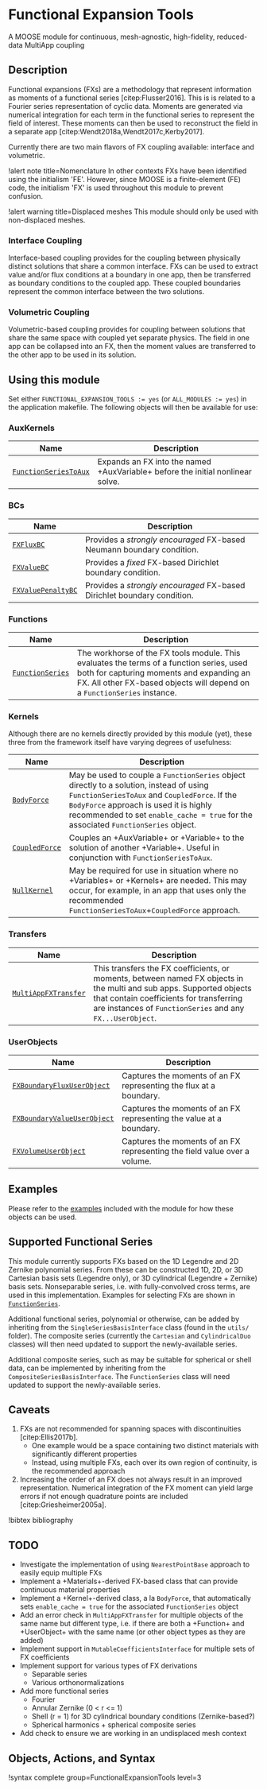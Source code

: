 # Functional Expansion Tools

A MOOSE module for continuous, mesh-agnostic, high-fidelity, reduced-data MultiApp coupling

## Description

Functional expansions (FXs) are a methodology that represent information as moments of a functional
series [citep:Flusser2016]. This is is related to a Fourier series representation of cyclic
data. Moments are generated via numerical integration for each term in the functional series to
represent the field of interest. These moments can then be used to reconstruct the field in a
separate app [citep:Wendt2018a,Wendt2017c,Kerby2017].

Currently there are two main flavors of FX coupling available: interface and volumetric.

!alert note title=Nomenclature
In other contexts FXs have been identified using the initialism 'FE'. However, since MOOSE is a
finite-element (FE) code, the initialism 'FX' is used throughout this module to prevent confusion.

!alert warning title=Displaced meshes
This module should only be used with non-displaced meshes.

### Interface Coupling

Interface-based coupling provides for the coupling between physically distinct solutions that share a
common interface. FXs can be used to extract value and/or flux conditions at a boundary in one app,
then be transferred as boundary conditions to the coupled app. These coupled boundaries represent the
common interface between the two solutions.

### Volumetric Coupling

Volumetric-based coupling provides for coupling between solutions that share the same space with
coupled yet separate physics. The field in one app can be collapsed into an FX, then the moment
values are transferred to the other app to be used in its solution.

## Using this module

Set either `FUNCTIONAL_EXPANSION_TOOLS := yes` (or `ALL_MODULES := yes`) in the application
makefile. The following objects will then be available for use:

### AuxKernels

| Name | Description |
| - | - |
| [`FunctionSeriesToAux`](/FunctionSeriesToAux.md) | Expands an FX into the named +AuxVariable+ before the initial nonlinear solve. |


### BCs

| Name | Description |
| - | - |
| [`FXFluxBC`](/FXFluxBC.md) | Provides a *strongly encouraged* FX-based Neumann boundary condition. |
| [`FXValueBC`](/FXValueBC.md) | Provides a *fixed* FX-based Dirichlet boundary condition. |
| [`FXValuePenaltyBC`](/FXValuePenaltyBC.md) | Provides a *strongly encouraged* FX-based Dirichlet boundary condition. |


### Functions

| Name | Description |
| - | - |
| [`FunctionSeries`](/FunctionSeries.md) | The workhorse of the FX tools module. This evaluates the terms of a function series, used both for capturing moments and expanding an FX. All other FX-based objects will depend on a `FunctionSeries` instance. |


### Kernels

Although there are no kernels directly provided by this module (yet), these three from the framework itself have varying degrees of usefulness:

| Name | Description |
| - | - |
| [`BodyForce`](/BodyForce.md) | May be used to couple a `FunctionSeries` object directly to a solution, instead of using `FunctionSeriesToAux` and `CoupledForce`. If the `BodyForce` approach is used it is highly recommended to set `enable_cache = true` for the associated `FunctionSeries` object. |
| [`CoupledForce`](/CoupledForce.md) | Couples an +AuxVariable+ or +Variable+ to the solution of another +Variable+. Useful in conjunction with `FunctionSeriesToAux`.
| [`NullKernel`](/NullKernel.md) | May be required for use in situation where no +Variables+ or +Kernels+ are needed. This may occur, for example, in an app that uses only the recommended `FunctionSeriesToAux`+`CoupledForce` approach. |


### Transfers

| Name | Description |
| - | - |
| [`MultiAppFXTransfer`](/MultiAppFXTransfer.md) | This transfers the FX coefficients, or moments, between named FX objects in the multi and sub apps. Supported objects that contain coefficients for transferring are instances of `FunctionSeries` and any `FX...UserObject`.|


### UserObjects

| Name | Description |
| - | - |
| [`FXBoundaryFluxUserObject`](/FXBoundaryFluxUserObject.md) | Captures the moments of an FX representing the flux at a boundary. |
| [`FXBoundaryValueUserObject`](/FXBoundaryValueUserObject.md) | Captures the moments of an FX representing the value at a boundary. |
| [`FXVolumeUserObject`](/FXVolumeUserObject.md) | Captures the moments of an FX representing the field value over a volume. |

## Examples

Please refer to the [examples](/examples.md) included with the module for how these objects can be used.


## Supported Functional Series

This module currently supports FXs based on the 1D Legendre and 2D Zernike polynomial series. From
these can be constructed 1D, 2D, or 3D Cartesian basis sets (Legendre only), or 3D cylindrical
(Legendre + Zernike) basis sets. Nonseparable series, i.e. with fully-convolved cross terms, are used
in this implementation. Examples for selecting FXs are shown in
[`FunctionSeries`](/FunctionSeries.md).

Additional functional series, polynomial or otherwise, can be added by inheriting from the
`SingleSeriesBasisInterface` class (found in the `utils/` folder). The composite series (currently
the `Cartesian` and `CylindricalDuo` classes) will then need updated to support the newly-available
series.

Additional composite series, such as may be suitable for spherical or shell data, can be implemented
by inheriting from the `CompositeSeriesBasisInterface`. The `FunctionSeries` class will need updated
to support the newly-available series.


## Caveats

1. FXs are not recommended for spanning spaces with discontinuities [citep:Ellis2017b].
   - One example would be a space containing two distinct materials with significantly different properties
   - Instead, using multiple FXs, each over its own region of continuity, is the recommended approach
2. Increasing the order of an FX does not always result in an improved representation. Numerical integration of the FX moment can yield large errors if not enough quadrature points are included [citep:Griesheimer2005a].

!bibtex bibliography

## TODO

- Investigate the implementation of using `NearestPointBase` approach to easily equip multiple FXs
- Implement a +Materials+-derived FX-based class that can provide continuous material properties
- Implement a +Kernel+-derived class, a la `BodyForce`, that automatically sets `enable_cache = true` for the associated `FunctionSeries` object
- Add an error check in `MultiAppFXTransfer` for multiple objects of the same name but different type, i.e. if there are both a +Function+ and +UserObject+ with the same name (or other object types as they are added)
- Implement support in `MutableCoefficientsInterface` for multiple sets of FX coefficients
- Implement support for various types of FX derivations
  - Separable series
  - Various orthonormalizations
- Add more functional series
  - Fourier
  - Annular Zernike (0 < r <= 1)
  - Shell (r = 1) for 3D cylindrical boundary conditions (Zernike-based?)
  - Spherical harmonics + spherical composite series
- Add check to ensure we are working in an undisplaced mesh context

## Objects, Actions, and Syntax

!syntax complete group=FunctionalExpansionTools level=3
